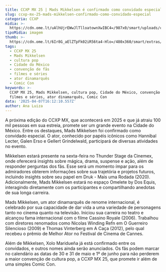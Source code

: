 ```yaml
---
title: CCXP MX 25 | Mads Mikkelsen é confirmado como convidado especial
slug: ccxp-mx-25-mads-mikkelsen-confirmado-como-convidado-especial
categoria: CCXP
midia: >-
  https://cdn.ome.lt/uAlhUjrEWwJlTlloatownXwIBC4=/987x0/smart/uploads/conteudo/fotos/WhatsApp_Image_2025-04-07_at_12.39.19_PM.jpeg
tipoMidia: imagem
thumb: >-
  https://cdn.ome.lt/6Ir8G_aElZTpFk02iR56ta4-Hlo=/480x360/smart/extras/conteudos/mads-mikkelsen-rogue-one-pic.jpg
tags:
  - CCXP MX 25
  - Mads Mikkelsen
  - cultura pop
  - Cidade do México
  - convenção de fãs
  - filmes e séries
  - ator dinamarquês
  - Comic Con
keywords: >-
  CCXP MX 25, Mads Mikkelsen, cultura pop, Cidade do México, convenção de fãs,
  filmes e séries, ator dinamarquês, Comic Con
data: '2025-04-07T16:12:10.557Z'
author: Ana Luiza
---
```


A próxima edição do CCXP MX, que acontecerá em 2025 e que já atraiu 100 mil pessoas em sua estreia, promete ser um grande evento na Cidade do México. Entre os destaques, Mads Mikkelsen foi confirmado como convidado especial. O ator, conhecido por papéis icônicos como Hannibal Lecter, Galen Erso e Gellert Grindelwald, participará de diversas atividades no evento.

Mikkelsen estará presente na sexta-feira no Thunder Stage da Cinemex, onde oferecerá insights sobre mágica, drama, suspense e ação, além de responder perguntas dos fãs. Esse será um momento ímpar para os admiradores obterem informações sobre sua trajetória e projetos futuros, incluindo insights sobre seu papel em Druk - Mais uma Rodada (2020). Adicionalmente, Mads Mikkelsen estará no espaço Omelete by Dos Equis, interagindo diretamente com os participantes e compartilhando anedotas de sua longa carreira.

Mads Mikkelsen, um ator dinamarquês de renome internacional, é celebrado por sua capacidade de dar vida a uma variedade de personagens tanto no cinema quanto na televisão. Iniciou sua carreira no teatro e alcançou fama internacional com o filme Cassino Royale (2006). Trabalhou com diretores renomados como Nicolas Winding Refn em O Guerreiro Silencioso (2009) e Thomas Vinterberg em A Caça (2012), pelo qual recebeu o prêmio de Melhor Ator no Festival de Cinema de Cannes.

Além de Mikkelsen, Xolo Maridueña já está confirmado entre os convidados, e outros nomes ainda serão anunciados. Os fãs podem marcar no calendário as datas de 30 e 31 de maio e 1º de junho para não perderem a maior convenção de cultura pop, a CCXP MX 25, que promete ir além de uma simples Comic Con.
